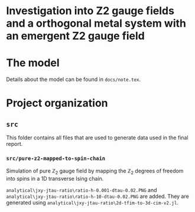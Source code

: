 Investigation into Z2 gauge fields and a orthogonal metal system with an emergent Z2 gauge field
======

# The model 

Details about the model can be found in `docs/note.tex`.

# Project organization

## `src`

This folder contains all files that are used to generate data used in the final report.

### `src/pure-z2-mapped-to-spin-chain`

Simulation of pure $\mathbb{Z}_2$ gauge field by mapping the $\mathbb{Z}_2$ degrees of freedom into spins in
a 1D transverse Ising chain. 

`analytical\jxy-jtau-ratio\ratio-h-0.001-dtau-0.02.PNG` and `analytical\jxy-jtau-ratio\ratio-h-10-dtau-0.02.PNG` are added.
They are generated using `analytical\jxy-jtau-ratio\2d-tfim-to-3d-cim-v2.jl`.